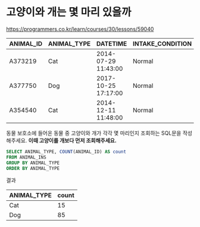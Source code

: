 # 고양이와 개는 몇 마리 있을까

https://programmers.co.kr/learn/courses/30/lessons/59040

| ANIMAL_ID | ANIMAL_TYPE | DATETIME            | INTAKE_CONDITION | NAME | SEX_UPON_INTAKE |
| --------- | ----------- | ------------------- | ---------------- | ---- | --------------- |
| A373219   | Cat         | 2014-07-29 11:43:00 | Normal           | Ella | Spayed Female   |
| A377750   | Dog         | 2017-10-25 17:17:00 | Normal           | Lucy | Spayed Female   |
| A354540   | Cat         | 2014-12-11 11:48:00 | Normal           | Tux  | Neutered Male   |

동물 보호소에 들어온 동물 중 고양이와 개가 각각 몇 마리인지 조회하는 SQL문을 작성해주세요. <b>이때 고양이를 개보다 먼저 조회해주세요.</b>

```sql
SELECT ANIMAL_TYPE, COUNT(ANIMAL_ID) AS count
FROM ANIMAL_INS
GROUP BY ANIMAL_TYPE
ORDER BY ANIMAL_TYPE 
```



결과

| ANIMAL_TYPE | count |
| ----------- | ----- |
| Cat         | 15    |
| Dog         | 85    |